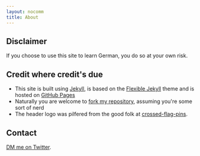 ```yaml
---
layout: nocomm
title: About
---
```

## Disclaimer

If you choose to use this site to learn German, you do so at your own risk.

## Credit where credit's due

* This site is built using [Jekyll](https://jekyllrb.com), is based on the [Flexible Jekyll](https://github.com/artemsheludko/flexible-jekyll) theme and is hosted on [GitHub Pages](https://pages.github.com)
* Naturally you are welcome to [fork my repository](https://github.com/sprechensiedenglish/sprechensiedenglish.github.io), assuming you're some sort of nerd
* The header logo was pilfered from the good folk at [crossed-flag-pins](https://www.crossed-flag-pins.com).

## Contact

[DM me on Twitter](https://twitter.com/HachingMonkey).
